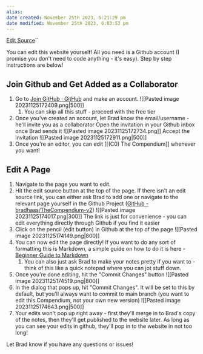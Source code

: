 ```yaml
---
alias: 
date created: November 25th 2023, 5:21:29 pm
date modified: November 25th 2023, 6:03:53 pm
---
```

[Edit Source](https://github.com/bradhaas/TheCompendium-v2/blob/main/Guide%20to%20Editing%20The%20Compendium.md)``

You can edit this website yourself! All you need is a Github account (I promise you don't need to code anything - it's easy). Step by step instructions are below!

## Join Github and Get Added as a Collaborator
1. Go to [Join GitHub · GitHub](https://github.com/signup?source=login) and make an account.
		![[Pasted image 20231125172409.png|500]]
	1. You can skip all this stuff - proceed with the free tier
2. Once you've created an account, let Brad know the email/username - he'll invite you as a collaborator
	Open the invitation in your Github inbox once Brad sends it
		![[Pasted image 20231125172734.png]]
	Accept the invitation
	 ![[Pasted image 20231125172911.png|500]]
4. Once you're an editor, you can edit [[(C0) The Compendium]] whenever you want!

## Edit A Page
1. Navigate to the page you want to edit.
2. Hit the edit source button at the top of the page. If there isn't an edit source link, you can either ask Brad to add one or navigate to the relevant page yourself in the Github Project ([GitHub - bradhaas/TheCompendium-v2](https://github.com/bradhaas/TheCompendium-v2))
		![[Pasted image 20231125174017.png|300]]
	The link is just for convenience - you can edit everything directly through Github if you find it easier
3. Click on the pencil (edit button) in Github at the top of the page
	![[Pasted image 20231125174149.png|800]]
4. You can now edit the page directly! If you want to do any sort of formatting this is Markdown, a simple guide on how to do it is here - [Beginner Guide to Markdown](https://medium.com/@itsjzt/beginner-guide-to-markdown-229adce30074)
	1. You can also just ask Brad to make your notes pretty if you want to - think of this like a quick notepad where you can jot stuff down.
5. Once you're done editing, hit the "Commit Changes" button
	![[Pasted image 20231125174519.png|800]]
6. In the dialog that pops up, hit "Commit Changes". It will be set to this by default, but you'll always want to commit to main branch (you want to edit this Compendium, not your own new version)
	![[Pasted image 20231125174643.png|500]]
7. Your edits won't pop up right away - first they'll merge in to Brad's copy of the notes, then they'll get published to the website later. As long as you can see your edits in github, they'll pop in to the website in not too long!

Let Brad know if you have any questions or issues!
